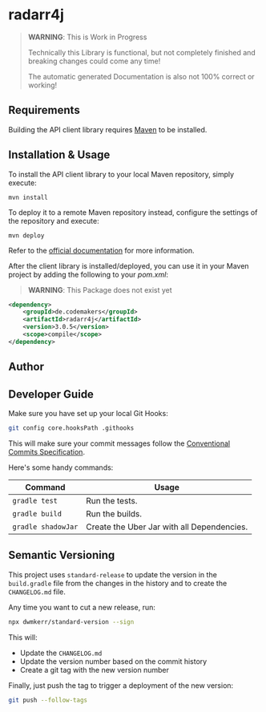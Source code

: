 # radarr4j

> **WARNING**: This is Work in Progress
> 
> Technically this Library is functional, but not completely finished and breaking changes could come any time!
> 
> The automatic generated Documentation is also not 100% correct or working!

## Requirements

Building the API client library requires [Maven](https://maven.apache.org/) to be installed.

## Installation & Usage

To install the API client library to your local Maven repository, simply execute:

```shell
mvn install
```

To deploy it to a remote Maven repository instead, configure the settings of the repository and execute:

```shell
mvn deploy
```

Refer to the [official documentation](https://maven.apache.org/plugins/maven-deploy-plugin/usage.html) for more information.

After the client library is installed/deployed, you can use it in your Maven project by adding the following to your *pom.xml*:

> **WARNING**: This Package does not exist yet

```xml
<dependency>
    <groupId>de.codemakers</groupId>
    <artifactId>radarr4j</artifactId>
    <version>3.0.5</version>
    <scope>compile</scope>
</dependency>

```

## Author

## Developer Guide

Make sure you have set up your local Git Hooks:

```sh
git config core.hooksPath .githooks
```

This will make sure your commit messages follow the [Conventional Commits Specification](https://www.conventionalcommits.org/en/v1.0.0/).

Here's some handy commands:

| Command | Usage |
|---------|-------|
| `gradle test` | Run the tests. |
| `gradle build` | Run the builds. |
| `gradle shadowJar` | Create the Uber Jar with all Dependencies. |

## Semantic Versioning

This project uses `standard-release` to update the version in the `build.gradle` file from the changes in the history and to create the `CHANGELOG.md` file.

Any time you want to cut a new release, run:

```sh
npx dwmkerr/standard-version --sign
```

This will:

- Update the `CHANGELOG.md`
- Update the version number based on the commit history
- Create a git tag with the new version number

Finally, just push the tag to trigger a deployment of the new version:

```sh
git push --follow-tags
```
